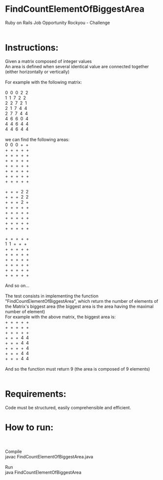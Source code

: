 # FindCountElementOfBiggestArea
Ruby on Rails Job Opportunity Rockyou - Challenge
<br><br>
# Instructions:
Given a matrix composed of integer values<br>
An area is defined when several identical value are connected together (either horizontally or vertically)
<br><br>
For example with the following matrix:
<br><br>
0&nbsp;&nbsp;0&nbsp;&nbsp;0&nbsp;&nbsp;2&nbsp;&nbsp;2 <br>
1&nbsp;&nbsp;1&nbsp;&nbsp;7&nbsp;&nbsp;2&nbsp;&nbsp;2 <br>
2&nbsp;&nbsp;2&nbsp;&nbsp;7&nbsp;&nbsp;2&nbsp;&nbsp;1 <br>
2&nbsp;&nbsp;1&nbsp;&nbsp;7&nbsp;&nbsp;4&nbsp;&nbsp;4 <br>
2&nbsp;&nbsp;7&nbsp;&nbsp;7&nbsp;&nbsp;4&nbsp;&nbsp;4 <br>
4&nbsp;&nbsp;6&nbsp;&nbsp;6&nbsp;&nbsp;0&nbsp;&nbsp;4 <br>
4&nbsp;&nbsp;4&nbsp;&nbsp;6&nbsp;&nbsp;4&nbsp;&nbsp;4 <br>
4&nbsp;&nbsp;4&nbsp;&nbsp;6&nbsp;&nbsp;4&nbsp;&nbsp;4 <br>
<br>
we can find the following areas:<br>
0&nbsp;&nbsp;0&nbsp;&nbsp;0&nbsp;&nbsp;+&nbsp;&nbsp;+ <br>
+&nbsp;&nbsp;+&nbsp;&nbsp;+&nbsp;&nbsp;+&nbsp;&nbsp;+ <br>
+&nbsp;&nbsp;+&nbsp;&nbsp;+&nbsp;&nbsp;+&nbsp;&nbsp;+ <br>
+&nbsp;&nbsp;+&nbsp;&nbsp;+&nbsp;&nbsp;+&nbsp;&nbsp;+ <br>
+&nbsp;&nbsp;+&nbsp;&nbsp;+&nbsp;&nbsp;+&nbsp;&nbsp;+ <br>
+&nbsp;&nbsp;+&nbsp;&nbsp;+&nbsp;&nbsp;+&nbsp;&nbsp;+ <br>
+&nbsp;&nbsp;+&nbsp;&nbsp;+&nbsp;&nbsp;+&nbsp;&nbsp;+ <br>
+&nbsp;&nbsp;+&nbsp;&nbsp;+&nbsp;&nbsp;+&nbsp;&nbsp;+ <br>
<br>
+&nbsp;&nbsp;+&nbsp;&nbsp;+&nbsp;&nbsp;2&nbsp;&nbsp;2 <br>
+&nbsp;&nbsp;+&nbsp;&nbsp;+&nbsp;&nbsp;2&nbsp;&nbsp;2 <br>
+&nbsp;&nbsp;+&nbsp;&nbsp;+&nbsp;&nbsp;2&nbsp;&nbsp;+ <br>
+&nbsp;&nbsp;+&nbsp;&nbsp;+&nbsp;&nbsp;+&nbsp;&nbsp;+ <br>
+&nbsp;&nbsp;+&nbsp;&nbsp;+&nbsp;&nbsp;+&nbsp;&nbsp;+ <br>
+&nbsp;&nbsp;+&nbsp;&nbsp;+&nbsp;&nbsp;+&nbsp;&nbsp;+ <br>
+&nbsp;&nbsp;+&nbsp;&nbsp;+&nbsp;&nbsp;+&nbsp;&nbsp;+ <br>
+&nbsp;&nbsp;+&nbsp;&nbsp;+&nbsp;&nbsp;+&nbsp;&nbsp;+ <br>
<br>
+&nbsp;&nbsp;+&nbsp;&nbsp;+&nbsp;&nbsp;+&nbsp;&nbsp;+ <br>
1&nbsp;&nbsp;1&nbsp;&nbsp;+&nbsp;&nbsp;+&nbsp;&nbsp;+ <br>
+&nbsp;&nbsp;+&nbsp;&nbsp;+&nbsp;&nbsp;+&nbsp;&nbsp;+ <br>
+&nbsp;&nbsp;+&nbsp;&nbsp;+&nbsp;&nbsp;+&nbsp;&nbsp;+ <br>
+&nbsp;&nbsp;+&nbsp;&nbsp;+&nbsp;&nbsp;+&nbsp;&nbsp;+ <br>
+&nbsp;&nbsp;+&nbsp;&nbsp;+&nbsp;&nbsp;+&nbsp;&nbsp;+ <br>
+&nbsp;&nbsp;+&nbsp;&nbsp;+&nbsp;&nbsp;+&nbsp;&nbsp;+ <br>
+&nbsp;&nbsp;+&nbsp;&nbsp;+&nbsp;&nbsp;+&nbsp;&nbsp;+ <br>
<br>
And so on...
<br><br>
The test consists in implementing the function "FindCountElementOfBiggestArea", which return the number of elements of the Matrix's biggest area (the biggest area is the area having the maximal number of element)<br>
For example with the above matrix, the biggest area is:<br>
+&nbsp;&nbsp;+&nbsp;&nbsp;+&nbsp;&nbsp;+&nbsp;&nbsp;+ <br>
+&nbsp;&nbsp;+&nbsp;&nbsp;+&nbsp;&nbsp;+&nbsp;&nbsp;+ <br>
+&nbsp;&nbsp;+&nbsp;&nbsp;+&nbsp;&nbsp;+&nbsp;&nbsp;+ <br>
+&nbsp;&nbsp;+&nbsp;&nbsp;+&nbsp;&nbsp;4&nbsp;&nbsp;4 <br>
+&nbsp;&nbsp;+&nbsp;&nbsp;+&nbsp;&nbsp;4&nbsp;&nbsp;4 <br>
+&nbsp;&nbsp;+&nbsp;&nbsp;+&nbsp;&nbsp;+&nbsp;&nbsp;4 <br>
+&nbsp;&nbsp;+&nbsp;&nbsp;+&nbsp;&nbsp;4&nbsp;&nbsp;4 <br>
+&nbsp;&nbsp;+&nbsp;&nbsp;+&nbsp;&nbsp;4&nbsp;&nbsp;4 <br>
<br>
And so the function must return 9 (the area is composed of 9 elements)
<br><br>

# Requirements: <br>
Code must be structured, easily comprehensible and efficient.

# How to run:
<br><br>
Compile<br>
javac FindCountElementOfBiggestArea.java
<br><br>
Run<br>
java FindCountElementOfBiggestArea
